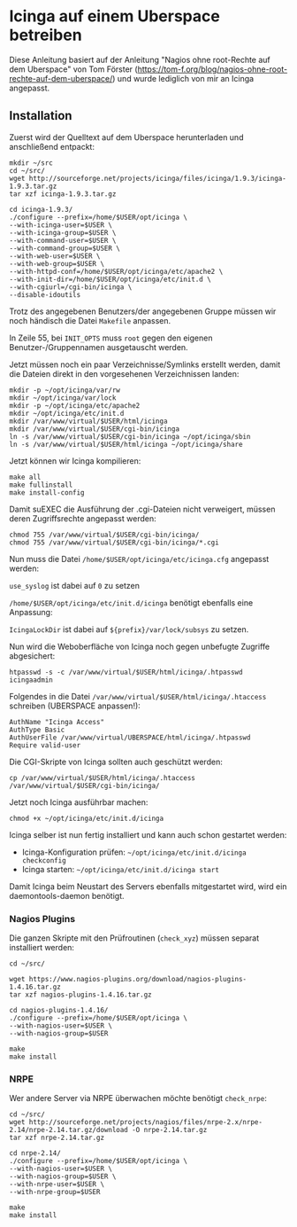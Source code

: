 # Icinga auf einem Uberspace betreiben

Diese Anleitung basiert auf der Anleitung "Nagios ohne root-Rechte auf dem Uberspace" von Tom Förster (https://tom-f.org/blog/nagios-ohne-root-rechte-auf-dem-uberspace/) und wurde lediglich von mir an Icinga angepasst.

## Installation

Zuerst wird der Quelltext auf dem Uberspace herunterladen und anschließend entpackt:

    mkdir ~/src
    cd ~/src/
    wget http://sourceforge.net/projects/icinga/files/icinga/1.9.3/icinga-1.9.3.tar.gz
    tar xzf icinga-1.9.3.tar.gz

    cd icinga-1.9.3/
    ./configure --prefix=/home/$USER/opt/icinga \
    --with-icinga-user=$USER \
    --with-icinga-group=$USER \
    --with-command-user=$USER \
    --with-command-group=$USER \
    --with-web-user=$USER \
    --with-web-group=$USER \
    --with-httpd-conf=/home/$USER/opt/icinga/etc/apache2 \
    --with-init-dir=/home/$USER/opt/icinga/etc/init.d \
    --with-cgiurl=/cgi-bin/icinga \
    --disable-idoutils

Trotz des angegebenen Benutzers/der angegebenen Gruppe müssen wir noch händisch die Datei `Makefile` anpassen.

In Zeile 55, bei `INIT_OPTS` muss `root` gegen den eigenen Benutzer-/Gruppennamen ausgetauscht werden.

Jetzt müssen noch ein paar Verzeichnisse/Symlinks erstellt werden, damit die Dateien direkt in den vorgesehenen Verzeichnissen landen:

    mkdir -p ~/opt/icinga/var/rw
    mkdir ~/opt/icinga/var/lock
    mkdir -p ~/opt/icinga/etc/apache2
    mkdir ~/opt/icinga/etc/init.d
    mkdir /var/www/virtual/$USER/html/icinga
    mkdir /var/www/virtual/$USER/cgi-bin/icinga
    ln -s /var/www/virtual/$USER/cgi-bin/icinga ~/opt/icinga/sbin
    ln -s /var/www/virtual/$USER/html/icinga ~/opt/icinga/share

Jetzt können wir Icinga kompilieren:

    make all
    make fullinstall
    make install-config

Damit suEXEC die Ausführung der .cgi-Dateien nicht verweigert, müssen deren Zugriffsrechte angepasst werden:

    chmod 755 /var/www/virtual/$USER/cgi-bin/icinga/
    chmod 755 /var/www/virtual/$USER/cgi-bin/icinga/*.cgi

Nun muss die Datei `/home/$USER/opt/icinga/etc/icinga.cfg` angepasst werden:

`use_syslog` ist dabei auf `0` zu setzen

`/home/$USER/opt/icinga/etc/init.d/icinga` benötigt ebenfalls eine Anpassung: 

`IcingaLockDir` ist dabei auf `${prefix}/var/lock/subsys` zu setzen.

Nun wird die Weboberfläche von Icinga noch gegen unbefugte Zugriffe abgesichert:

    htpasswd -s -c /var/www/virtual/$USER/html/icinga/.htpasswd icingaadmin

Folgendes in die Datei `/var/www/virtual/$USER/html/icinga/.htaccess` schreiben (UBERSPACE anpassen!):

    AuthName "Icinga Access"
    AuthType Basic
    AuthUserFile /var/www/virtual/UBERSPACE/html/icinga/.htpasswd
    Require valid-user

Die CGI-Skripte von Icinga sollten auch geschützt werden:

    cp /var/www/virtual/$USER/html/icinga/.htaccess /var/www/virtual/$USER/cgi-bin/icinga/

Jetzt noch Icinga ausführbar machen:

    chmod +x ~/opt/icinga/etc/init.d/icinga 

Icinga selber ist nun fertig installiert und kann auch schon gestartet werden:

  * Icinga-Konfiguration prüfen: `~/opt/icinga/etc/init.d/icinga checkconfig`
  * Icinga starten: `~/opt/icinga/etc/init.d/icinga start`

Damit Icinga beim Neustart des Servers ebenfalls mitgestartet wird, wird ein daemontools-daemon benötigt.

### Nagios Plugins

Die ganzen Skripte mit den Prüfroutinen (`check_xyz`) müssen separat installiert werden:

    cd ~/src/
    
    wget https://www.nagios-plugins.org/download/nagios-plugins-1.4.16.tar.gz
    tar xzf nagios-plugins-1.4.16.tar.gz

    cd nagios-plugins-1.4.16/
    ./configure --prefix=/home/$USER/opt/icinga \
    --with-nagios-user=$USER \
    --with-nagios-group=$USER 

    make
    make install

### NRPE

Wer andere Server via NRPE überwachen möchte benötigt `check_nrpe`:

    cd ~/src/
    wget http://sourceforge.net/projects/nagios/files/nrpe-2.x/nrpe-2.14/nrpe-2.14.tar.gz/download -O nrpe-2.14.tar.gz
    tar xzf nrpe-2.14.tar.gz

    cd nrpe-2.14/
    ./configure --prefix=/home/$USER/opt/icinga \
    --with-nagios-user=$USER \
    --with-nagios-group=$USER \
    --with-nrpe-user=$USER \
    --with-nrpe-group=$USER

    make
    make install
